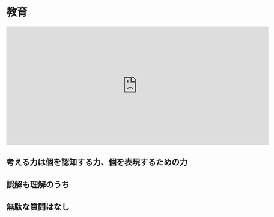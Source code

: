 
# 教育

<iframe width="698" height="315" src="https://www.youtube.com/embed/H4xH8sw0Eh8" title="YouTube video player" frameborder="0" allow="accelerometer; autoplay; clipboard-write; encrypted-media; gyroscope; picture-in-picture" allowfullscreen></iframe>

## 考える力は個を認知する力、個を表現するための力

## 誤解も理解のうち

## 無駄な質問はなし
　
<!--stackedit_data:
eyJwcm9wZXJ0aWVzIjoidGl0bGU6IOaVmeiCslxuIiwiaGlzdG
9yeSI6Wy0yMDY5MTA1NTIwLDE3MzU5NTI3OTAsMjM0NzI4Njgz
LDI4OTcyNjQ5OCwtMzM4OTkxMDgwXX0=
-->